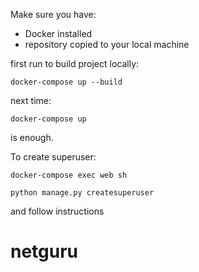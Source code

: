 Make sure you have: 
- Docker installed 
- repository copied to your local machine 

first run to build project locally: 

```
docker-compose up --build 
```

next time: 

```
docker-compose up 
``` 
is enough.

To create superuser: 
```
docker-compose exec web sh
``` 

```
python manage.py createsuperuser
``` 
and follow instructions
# netguru
